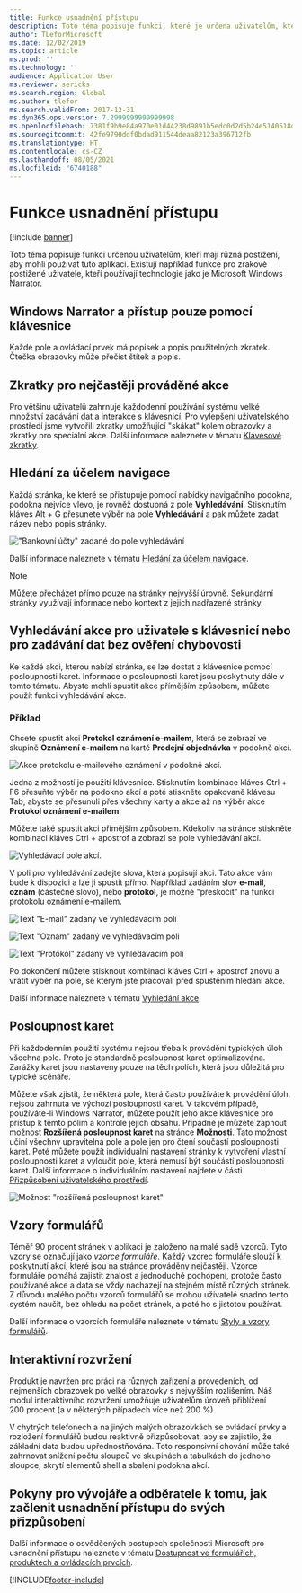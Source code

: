 ```yaml
---
title: Funkce usnadnění přístupu
description: Toto téma popisuje funkci, které je určena uživatelům, kteří mají různá postižení.
author: TLeforMicrosoft
ms.date: 12/02/2019
ms.topic: article
ms.prod: ''
ms.technology: ''
audience: Application User
ms.reviewer: sericks
ms.search.region: Global
ms.author: tlefor
ms.search.validFrom: 2017-12-31
ms.dyn365.ops.version: 7.2999999999999998
ms.openlocfilehash: 7381f9b9e84a970e01d44238d9891b5edc0d2d5b24e5140518d3ef302be1c123
ms.sourcegitcommit: 42fe9790ddf0bdad911544deaa82123a396712fb
ms.translationtype: HT
ms.contentlocale: cs-CZ
ms.lasthandoff: 08/05/2021
ms.locfileid: "6740188"
---
```

# <a name="accessibility-features"></a>Funkce usnadnění přístupu

[!include [banner](../includes/banner.md)]

Toto téma popisuje funkci určenou uživatelům, kteří mají různá postižení, aby mohli používat tuto aplikaci. Existují například funkce pro zrakově postižené uživatele, kteří používají technologie jako je Microsoft Windows Narrator.

## <a name="windows-narrator-and-keyboard-only-access"></a>Windows Narrator a přístup pouze pomocí klávesnice

Každé pole a ovládací prvek má popisek a popis použitelných zkratek. Čtečka obrazovky může přečíst štítek a popis.

## <a name="shortcuts-for-the-most-frequently-performed-actions"></a>Zkratky pro nejčastěji prováděné akce

Pro většinu uživatelů zahrnuje každodenní používání systému velké množství zadávání dat a interakce s klávesnicí. Pro vylepšení uživatelského prostředí jsme vytvořili zkratky umožňující "skákat" kolem obrazovky a zkratky pro speciální akce. Další informace naleznete v tématu [Klávesové zkratky](shortcut-keys.md). 

## <a name="navigation-search"></a>Hledání za účelem navigace

Každá stránka, ke které se přistupuje pomocí nabídky navigačního podokna, podokna nejvíce vlevo, je rovněž dostupná z pole **Vyhledávání**. Stisknutím kláves Alt + G přesunete výběr na pole **Vyhledávání** a pak můžete zadat název nebo popis stránky.

!["Bankovní účty" zadané do pole vyhledávání](media/6d08b0be32808221023e2aa92d69fd70.png "text &quot;bankovní účty&quot; zadaný ve vyhledávacím poli")

Další informace naleznete v tématu [Hledání za účelem navigace](navigation-search.md).

> [!NOTE]
> Můžete přecházet přímo pouze na stránky nejvyšší úrovně. Sekundární stránky využívají informace nebo kontext z jejich nadřazené stránky.

## <a name="action-search-for-keyboard-only-users-or-for-heads-down-data-entry"></a>Vyhledávání akce pro uživatele s klávesnicí nebo pro zadávání dat bez ověření chybovosti

Ke každé akci, kterou nabízí stránka, se lze dostat z klávesnice pomocí posloupnosti karet. Informace o posloupnosti karet jsou poskytnuty dále v tomto tématu. Abyste mohli spustit akce přímějším způsobem, můžete použít funkci vyhledávání akce.

### <a name="example"></a>Příklad

Chcete spustit akci **Protokol oznámení e-mailem**, která se zobrazí ve skupině **Oznámení e-mailem** na kartě **Prodejní objednávka** v podokně akcí.

![Akce protokolu e-mailového oznámení v podokně akcí.](media/f0d78399e7fafcd85ded1cd1e3d34f3c.jpg "&quot;Akce protokolu e-mailového oznámení&quot; v podokně akcí")

Jedna z možností je použití klávesnice. Stisknutím kombinace kláves Ctrl + F6 přesuňte výběr na podokno akcí a poté stiskněte opakovaně klávesu Tab, abyste se přesunuli přes všechny karty a akce až na výběr akce **Protokol oznámení e-mailem**.

Můžete také spustit akci přímějším způsobem. Kdekoliv na stránce stiskněte kombinaci kláves Ctrl + apostrof a zobrazí se pole vyhledávání akcí.

![Vyhledávací pole akcí.](media/80f7e8c5ac412fdf2c8a12f7728f135a.jpg "Vyhledávací pole akcí")

V poli pro vyhledávání zadejte slova, která popisují akci. Tato akce vám bude k dispozici a lze ji spustit přímo. Například zadáním slov **e-mail**, **oznám** (částečné slovo), nebo **protokol**, je možné "přeskočit" na funkci protokolu oznámení e-mailem.

![Text "E-mail" zadaný ve vyhledávacím poli](media/image4.png "Text &quot;email&quot; zadaný ve vyhledávacím poli")

![Text "Oznám" zadaný ve vyhledávacím poli](media/image5.png "Text &quot;oznám&quot; zadaný ve vyhledávacím poli")

![Text "Protokol" zadaný ve vyhledávacím poli](media/image6.png "Text &quot;protokol&quot; zadaný ve vyhledávacím poli")

Po dokončení můžete stisknout kombinaci kláves Ctrl + apostrof znovu a vrátit výběr na pole, se kterým jste pracovali před spuštěním hledání akce.

Další informace naleznete v tématu [Vyhledání akce](action-search.md).

## <a name="tab-sequence"></a>Posloupnost karet

Při každodenním použití systému nejsou třeba k provádění typických úloh všechna pole. Proto je standardně posloupnost karet optimalizována. Zarážky karet jsou nastaveny pouze na těch polích, která jsou důležitá pro typické scénáře.

Můžete však zjistit, že některá pole, která často používáte k provádění úloh, nejsou zahrnuta ve výchozí posloupnosti karet. V takovém případě, používáte-li Windows Narrator, můžete použít jeho akce klávesnice pro přístup k těmto polím a kontrole jejich obsahu. Případně je můžete zapnout možnost **Rozšířená posloupnost karet** na stránce **Možnosti**. Tato možnost učiní všechny upravitelná pole a pole jen pro čtení součástí posloupnosti karet. Poté můžete použít individuální nastavení stránky k vytvoření vlastní posloupnosti karet a vyloučit pole, která nemusí být součástí posloupnosti karet. Další informace o individuálním nastavení najdete v části [Přizpůsobení uživatelského prostředí](personalize-user-experience.md).

![Možnost "rozšířená posloupnost karet"](media/8c0f12bbb3f26032997ef0ba95d89b6a.png "Možnost &quot;Rozšířená posloupnost karet&quot;")

## <a name="form-patterns"></a>Vzory formulářů

Téměř 90 procent stránek v aplikaci je založeno na malé sadě vzorců. Tyto vzory se označují jako *vzorce formuláře*. Každý vzorec formuláře slouží k poskytnutí akcí, které jsou na stránce prováděny nejčastěji.  Vzorce formuláře pomáhá zajistit znalost a jednoduché pochopení, protože často používané akce a data se vždy nacházejí na stejném místě různých stránek. Z důvodu malého počtu vzorců formulářů se mohou uživatelé snadno tento systém naučit, bez ohledu na počet stránek, a poté ho s jistotou používat.

Další informace o vzorcích formuláře naleznete v tématu [Styly a vzory formulářů](../../dev-itpro/user-interface/form-styles-patterns.md).

## <a name="responsive-layout"></a>Interaktivní rozvržení

Produkt je navržen pro práci na různých zařízení a provedeních, od nejmenších obrazovek po velké obrazovky s nejvyšším rozlišením. Náš modul interaktivního rozvržení umožňuje uživatelům úroveň přiblížení 200 procent (a v některých případech více než 200 %).

V chytrých telefonech a na jiných malých obrazovkách se ovládací prvky a rozložení formulářů budou reaktivně přizpůsobovat, aby se zajistilo, že základní data budou upřednostňována. Toto responsivní chování může také zahrnovat snížení počtu sloupců ve skupinách a tabulkách do jednoho sloupce, skrytí elementů shell a sbalení podokna akcí.

## <a name="guidance-to-help-developers-and-customers-incorporate-accessible-thinking-in-their-customizations"></a>Pokyny pro vývojáře a odběratele k tomu, jak začlenit usnadnění přístupu do svých přizpůsobení

Další informace o osvědčených postupech společnosti Microsoft pro usnadnění přístupu naleznete v tématu [Dostupnost ve formulářích, produktech a ovládacích prvcích](../../dev-itpro/user-interface/enable-accessibility.md).


[!INCLUDE[footer-include](../../../includes/footer-banner.md)]